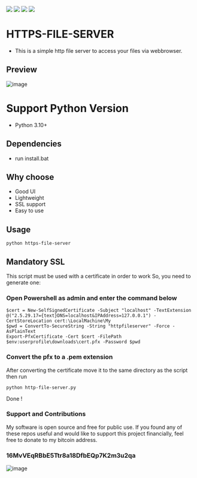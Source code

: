 <a href="https://github.com/chainski/HTTPS-FILE-SERVER"><img src="https://img.shields.io/badge/OPEN--SOURCE-YES-green"></a>
<a href="https://github.com/chainski/HTTPS-FILE-SERVER"><img src="https://img.shields.io/badge/PYTHON-3.10-green"></a>
<a href="https://github.com/chainski/HTTPS-FILE-SERVER"><img src="https://img.shields.io/badge/license-GPL--3.0-orange"></a> 
<a href="https://github.com/chainski/HTTPS-FILE-SERVER/releases"><img src="https://img.shields.io/github/v/release/chainski/HTTPS-FILE-SERVER?style=plastic"></a> 

# HTTPS-FILE-SERVER
- This is a simple http file server to access your files via webbrowser.

## Preview
![image](https://user-images.githubusercontent.com/96607632/157596404-2017bb6a-18c4-42a8-93aa-3bd2c4ebb45f.png)

# Support Python Version
- Python 3.10+

## Dependencies
- run install.bat


## Why choose
- Good UI
- Lightweight
- SSL support
- Easy to use

## Usage
```
python https-file-server
```
## Mandatory SSL
This script must be used with a certificate in order to work So, you need to generate one:

### Open Powershell as admin and enter the command below
```
$cert = New-SelfSignedCertificate -Subject "localhost" -TextExtension @("2.5.29.17={text}DNS=localhost&IPAddress=127.0.0.1") -CertStoreLocation cert:\LocalMachine\My 
$pwd = ConvertTo-SecureString -String "httpfileserver" -Force -AsPlainText
Export-PfxCertificate -Cert $cert -FilePath $env:userprofile\downloads\cert.pfx -Password $pwd
```
### Convert the pfx to a .pem extension
After converting the certificate move it to the same directory as the script then run 
```
python http-file-server.py 
```
Done !

### Support and Contributions
My software is open source and free for public use. 
If you found any of these repos useful and would like to support this project financially, 
feel free to donate to my bitcoin address.
### 16MvVEqRBbE5Ttr8a18DfbEQp7K2m3u2qa
![image](https://user-images.githubusercontent.com/96607632/147606406-9b782015-48af-4708-bf17-7da7460de8f7.png)




